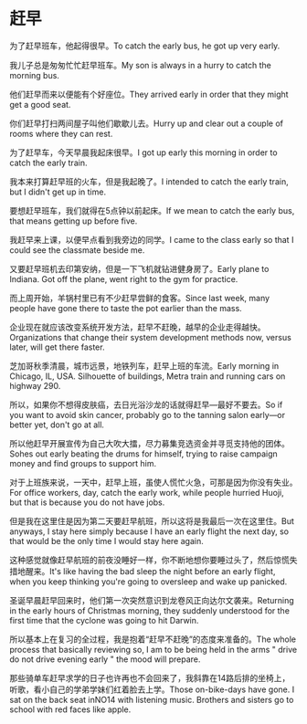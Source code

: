 # 赶早

<p><span class="chinese">为了赶早班车，他起得很早。</span><span class="english">To catch the early bus, he got up very early.</span></p>

<p><span class="chinese">我儿子总是匆匆忙忙赶早班车。</span><span class="english">My son is always in a hurry to catch the morning bus.</span></p>

<p><span class="chinese">他们赶早而来以便能有个好座位。</span><span class="english">They arrived early in order that they might get a good seat.</span></p>

<p><span class="chinese">你们赶早打扫两间屋子叫他们歇歇儿去。</span><span class="english">Hurry up and clear out a couple of rooms where they can rest.</span></p>

<p><span class="chinese">为了赶早车，今天早晨我起床很早。</span><span class="english">I got up early this morning in order to catch the early train.</span></p>

<p><span class="chinese">我本来打算赶早班的火车，但是我起晚了。</span><span class="english">I intended to catch the early train, but I didn't get up in time.</span></p>

<p><span class="chinese">要想赶早班车，我们就得在5点钟以前起床。</span><span class="english">If we mean to catch the early bus, that means getting up before five.</span></p>

<p><span class="chinese">我赶早来上课，以便早点看到我旁边的同学。</span><span class="english">I came to the class early so that I could see the classmate beside me.</span></p>

<p><span class="chinese">又要赶早班机去印第安纳，但是一下飞机就钻进健身房了。</span><span class="english">Early plane to Indiana. Got off the plane, went right to the gym for practice.</span></p>

<p><span class="chinese">而上周开始，羊锅村里已有不少赶早尝鲜的食客。</span><span class="english">Since last week, many people have gone there to taste the pot earlier than the mass.</span></p>

<p><span class="chinese">企业现在就应该改变系统开发方法，赶早不赶晚，越早的企业走得越快。</span><span class="english">Organizations that change their system development methods now, versus later, will get there faster.</span></p>

<p><span class="chinese">芝加哥秋季清晨，城市远景，地铁列车，赶早上班的车流。</span><span class="english">Early morning in Chicago, IL, USA. Silhouette of buildings, Metra train and running cars on highway 290.</span></p>

<p><span class="chinese">所以，如果你不想得皮肤癌，去日光浴沙龙的话就得赶早—最好不要去。</span><span class="english">So if you want to avoid skin cancer, probably go to the tanning salon early—or better yet, don't go at all.</span></p>

<p><span class="chinese">所以他赶早开展宣传为自己大吹大擂，尽力募集竞选资金并寻觅支持他的团体。</span><span class="english">Sohes out early beating the drums for himself, trying to raise campaign money and find groups to support him.</span></p>

<p><span class="chinese">对于上班族来说，一天中，赶早上班，虽使人慌忙火急，可那是因为你没有失业。</span><span class="english">For office workers, day, catch the early work, while people hurried Huoji, but that is because you do not have jobs.</span></p>

<p><span class="chinese">但是我在这里住是因为第二天要赶早航班，所以这将是我最后一次在这里住。</span><span class="english">But anyways, I stay here simply because I have an early flight the next day, so that would be the only time I would stay here again.</span></p>

<p><span class="chinese">这种感觉就像赶早航班的前夜没睡好一样，你不断地想你要睡过头了，然后惊慌失措地醒来。</span><span class="english">It's like having the bad sleep the night before an early flight, when you keep thinking you're going to oversleep and wake up panicked.</span></p>

<p><span class="chinese">圣诞早晨赶早回来时，他们第一次突然意识到龙卷风正向达尔文袭来。</span><span class="english">Returning in the early hours of Christmas morning, they suddenly understood for the first time that the cyclone was going to hit Darwin.</span></p>

<p><span class="chinese">所以基本上在复习的全过程，我是抱着“赶早不赶晚”的态度来准备的。</span><span class="english">The whole process that basically reviewing so, I am to be being held in the arms " drive do not drive evening early " the mood will prepare.</span></p>

<p><span class="chinese">那些骑单车赶早求学的日子也许再也不会回来了，我斜靠在14路后排的坐椅上，听歌，看小自己的学弟学妹们红着脸去上学。</span><span class="english">Those on-bike-days have gone. I sat on the back seat inNO14 with listening music. Brothers and sisters go to school with red faces like apple.</span></p>

